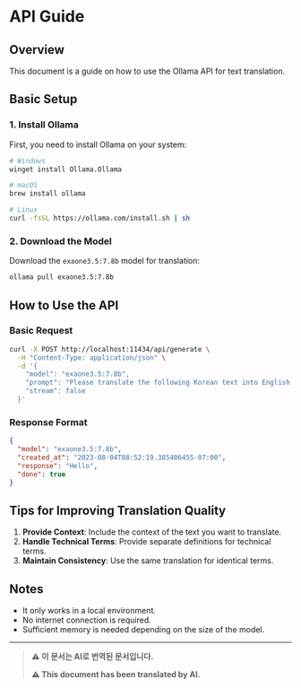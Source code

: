 # API Guide

## Overview

This document is a guide on how to use the Ollama API for text translation.

## Basic Setup

### 1. Install Ollama

First, you need to install Ollama on your system:

```bash
# Windows
winget install Ollama.Ollama

# macOS
brew install ollama

# Linux
curl -fsSL https://ollama.com/install.sh | sh
```

### 2. Download the Model

Download the `exaone3.5:7.8b` model for translation:

```bash
ollama pull exaone3.5:7.8b
```

## How to Use the API

### Basic Request

```bash
curl -X POST http://localhost:11434/api/generate \
  -H "Content-Type: application/json" \
  -d '{
    "model": "exaone3.5:7.8b",
    "prompt": "Please translate the following Korean text into English: Hello",
    "stream": false
  }'
```

### Response Format

```json
{
  "model": "exaone3.5:7.8b",
  "created_at": "2023-08-04T08:52:19.385406455-07:00",
  "response": "Hello",
  "done": true
}
```

## Tips for Improving Translation Quality

1. **Provide Context**: Include the context of the text you want to translate.
2. **Handle Technical Terms**: Provide separate definitions for technical terms.
3. **Maintain Consistency**: Use the same translation for identical terms.

## Notes

- It only works in a local environment.
- No internet connection is required.
- Sufficient memory is needed depending on the size of the model.

---

> **⚠️ 이 문서는 AI로 번역된 문서입니다.**
>
> **⚠️ This document has been translated by AI.**